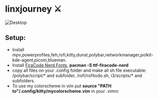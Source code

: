 # linxjourney ⚔️
![Desktop](desktop.png)
## Setup:
* Install mpv,powerprofiles,feh,rofi,kitty,dunst,polybar,networkmanager,polkit-kde-agent,picom,blueman.
* Install [FiraCode Nerd Fonts](https://www.nerdfonts.com/font-downloads), **pacman -S ttf-firacode-nerd**
* copy all files on your .config folder and make all sh file executable: /polybar/script/* and subfolder, /rofi/rofitodo.sh, i3/scripts/* and subfolders.
* To use my colorscheme in vim put **source "PATH to"/.config/kitty/mycolorscheme.vim** in your .vimrc
